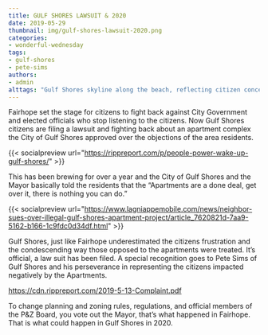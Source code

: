 ```yaml
---
title: GULF SHORES LAWSUIT & 2020
date: 2019-05-29
thumbnail: img/gulf-shores-lawsuit-2020.png
categories:
- wonderful-wednesday
tags:
- gulf-shores
- pete-sims
authors:
- admin
alttags: "Gulf Shores skyline along the beach, reflecting citizen concerns over city development approvals and a pending lawsuit"
---
```

Fairhope set the stage for citizens to fight back against City Government and elected officials who stop listening to the citizens. Now Gulf Shores citizens are filing a lawsuit and fighting back about an apartment complex the City of Gulf Shores approved over the objections of the area residents.

{{< socialpreview url="https://rippreport.com/p/people-power-wake-up-gulf-shores/" >}}

This has been brewing for over a year and the City of Gulf Shores and the Mayor basically told the residents that the “Apartments are a done deal, get over it, there is nothing you can do.”

{{< socialpreview url="https://www.lagniappemobile.com/news/neighbor-sues-over-illegal-gulf-shores-apartment-project/article_7620821d-7aa9-5162-b166-1c9fdc0d34df.html" >}}

Gulf Shores, just like Fairhope underestimated the citizens frustration and the condescending way those opposed to the apartments were treated. It’s official, a law suit has been filed. A special recognition goes to Pete Sims of Gulf Shores and his perseverance in representing the citizens impacted negatively by the Apartments.

https://cdn.rippreport.com/2019-5-13-Complaint.pdf

To change planning and zoning rules, regulations, and official members of the P&Z Board, you vote out the Mayor, that’s what happened in Fairhope. That is what could happen in Gulf Shores in 2020.
